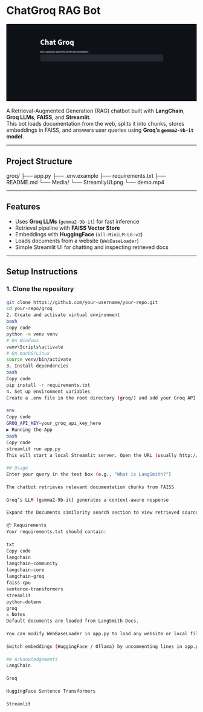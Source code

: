 # ChatGroq RAG Bot

![App Screenshot](./Media/StreamliyUI.png)

A Retrieval-Augmented Generation (RAG) chatbot built with **LangChain**, **Groq LLMs**, **FAISS**, and **Streamlit**.  
This bot loads documentation from the web, splits it into chunks, stores embeddings in FAISS, and answers user queries using **Groq’s `gemma2-9b-it` model**.

---

## Project Structure

groq/
├── app.py
├── .env.example
├── requirements.txt
├── README.md
└── Media/
    └── StreamliyUI.png
    └── demo.mp4


---

## Features
- Uses **Groq LLMs** (`gemma2-9b-it`) for fast inference  
- Retrieval pipeline with **FAISS Vector Store**  
- Embeddings with **HuggingFace** (`all-MiniLM-L6-v2`)  
- Loads documents from a website (`WebBaseLoader`)  
- Simple Streamlit UI for chatting and inspecting retrieved docs  

---

## Setup Instructions

### 1. Clone the repository
```bash
git clone https://github.com/your-username/your-repo.git
cd your-repo/groq
2. Create and activate virtual environment
bash
Copy code
python -m venv venv
# On Windows
venv\Scripts\activate
# On macOS/Linux
source venv/bin/activate
3. Install dependencies
bash
Copy code
pip install -r requirements.txt
4. Set up environment variables
Create a .env file in the root directory (groq/) and add your Groq API key:

env
Copy code
GROQ_API_KEY=your_groq_api_key_here
▶ Running the App
bash
Copy code
streamlit run app.py
This will start a local Streamlit server. Open the URL (usually http://localhost:8501) in your browser.

## Usage
Enter your query in the text box (e.g., "What is LangSmith?")

The chatbot retrieves relevant documentation chunks from FAISS

Groq’s LLM (gemma2-9b-it) generates a context-aware response

Expand the Documents similarity search section to view retrieved sources

📦 Requirements
Your requirements.txt should contain:

txt
Copy code
langchain
langchain-community
langchain-core
langchain-groq
faiss-cpu
sentence-transformers
streamlit
python-dotenv
groq
⚠️ Notes
Default documents are loaded from LangSmith Docs.

You can modify WebBaseLoader in app.py to load any website or local files.

Switch embeddings (HuggingFace / Ollama) by uncommenting lines in app.py.

## Acknowledgements
LangChain

Groq

HuggingFace Sentence Transformers

Streamlit